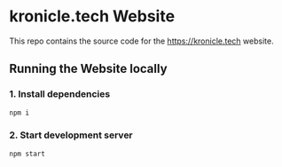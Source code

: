 # kronicle.tech Website

This repo contains the source code for the https://kronicle.tech website.

## Running the Website locally

### 1. Install dependencies

```bash
npm i
```

### 2. Start development server

```bash
npm start
```
